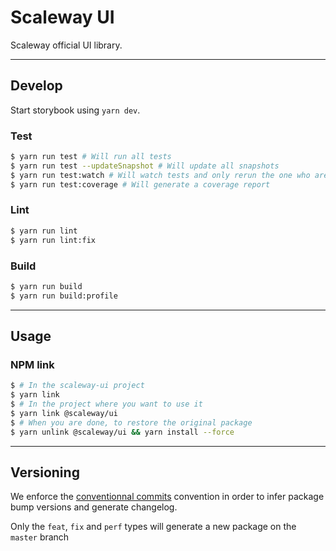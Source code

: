 # Scaleway UI

Scaleway official UI library.

---

## Develop

Start storybook using `yarn dev`.

### Test

```sh
$ yarn run test # Will run all tests
$ yarn run test --updateSnapshot # Will update all snapshots
$ yarn run test:watch # Will watch tests and only rerun the one who are modified
$ yarn run test:coverage # Will generate a coverage report
```

### Lint

```sh
$ yarn run lint
$ yarn run lint:fix
```

### Build

```sh
$ yarn run build
$ yarn run build:profile
```

---

## Usage

### NPM link

```sh
$ # In the scaleway-ui project
$ yarn link
$ # In the project where you want to use it
$ yarn link @scaleway/ui
$ # When you are done, to restore the original package
$ yarn unlink @scaleway/ui && yarn install --force
```

---

## Versioning

We enforce the [conventionnal commits](https://www.conventionalcommits.org) convention in order to infer package bump versions and generate changelog.

Only the `feat`, `fix` and `perf` types will generate a new package on the `master` branch
